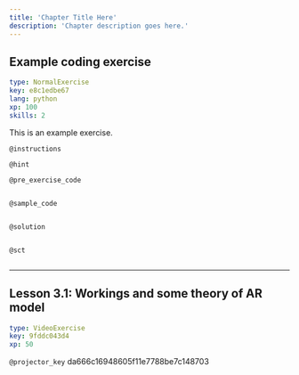```yaml
---
title: 'Chapter Title Here'
description: 'Chapter description goes here.'
---
```


## Example coding exercise

```yaml
type: NormalExercise
key: e8c1edbe67
lang: python
xp: 100
skills: 2
```

This is an example exercise.

`@instructions`


`@hint`


`@pre_exercise_code`
```{python}

```

`@sample_code`
```{python}

```

`@solution`
```{python}

```

`@sct`
```{python}

```

---

## Lesson 3.1: Workings and some theory of AR model

```yaml
type: VideoExercise
key: 9fddc043d4
xp: 50
```

`@projector_key`
da666c16948605f11e7788be7c148703
